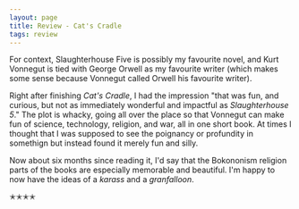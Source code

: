 ```yaml
---
layout: page
title: Review - Cat's Cradle
tags: review
---
```


For context, Slaughterhouse Five is possibly my favourite novel, and Kurt Vonnegut is tied with George Orwell as my favourite writer
(which makes some sense because Vonnegut called Orwell his favourite writer). 

Right after finishing _Cat's Cradle_, I had the impression "that was fun, and curious, but not as immediately wonderful and impactful as _Slaughterhouse 5_."
The plot is whacky, going all over the place so that Vonnegut can make fun of science, technology, religion, and war, all in one short book.
At times I thought that I was supposed to see the poignancy or profundity in somethign but instead found it merely fun and silly.

Now about six months since reading it, I'd say that the Bokononism religion parts of the books are especially memorable and beautiful.
I'm happy to now have the ideas of a _karass_ and a _granfalloon_. 

✭✭✭✭